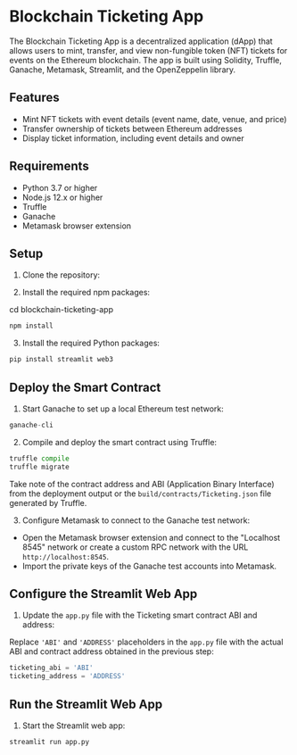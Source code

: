 # Blockchain Ticketing App

The Blockchain Ticketing App is a decentralized application (dApp) that allows users to mint, transfer, and view non-fungible token (NFT) tickets for events on the Ethereum blockchain. The app is built using Solidity, Truffle, Ganache, Metamask, Streamlit, and the OpenZeppelin library.

## Features

- Mint NFT tickets with event details (event name, date, venue, and price)
- Transfer ownership of tickets between Ethereum addresses
- Display ticket information, including event details and owner

## Requirements

- Python 3.7 or higher
- Node.js 12.x or higher
- Truffle
- Ganache
- Metamask browser extension

## Setup

1. Clone the repository:

2. Install the required npm packages:

cd blockchain-ticketing-app
```python
npm install
```

3. Install the required Python packages:
```python
pip install streamlit web3
```

## Deploy the Smart Contract

1. Start Ganache to set up a local Ethereum test network:
```python
ganache-cli
```

2. Compile and deploy the smart contract using Truffle:
```python
truffle compile
truffle migrate
```

Take note of the contract address and ABI (Application Binary Interface) from the deployment output or the `build/contracts/Ticketing.json` file generated by Truffle.

3. Configure Metamask to connect to the Ganache test network:

- Open the Metamask browser extension and connect to the "Localhost 8545" network or create a custom RPC network with the URL `http://localhost:8545`.
- Import the private keys of the Ganache test accounts into Metamask.

## Configure the Streamlit Web App

1. Update the `app.py` file with the Ticketing smart contract ABI and address:

Replace `'ABI'` and `'ADDRESS'` placeholders in the `app.py` file with the actual ABI and contract address obtained in the previous step:

```python
ticketing_abi = 'ABI'
ticketing_address = 'ADDRESS'
```

## Run the Streamlit Web App
1. Start the Streamlit web app:
```python
streamlit run app.py
```
